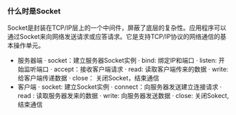 ### 什么时是Socket

Socket是封装在TCP/IP层上的一个中间件，屏蔽了底层的复杂性。应用程序可以通过Socket来向网络发送请求或应答请求。它是支持TCP/IP协议的网络通信的基本操作单元。

- 服务器端
  · socket：建立服务器Socket实例
  · bind: 绑定IP和端口
  · listen: 开始监听端口
  · accept：接收客户端请求
  · read: 读取客户端传来的数据
  · write: 给客户端传递数据
  · close： 关闭Socket，结束通信
- 客户端
  · socket: 建立Socket实例
  · connect：向服务器发送建立连接请求
  · read : 读取服务器发来的数据
  · write: 向服务器发送数据
  · close: 关闭Sokect,结束通信



